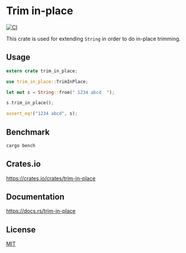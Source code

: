 Trim in-place
====================

[![CI](https://github.com/magiclen/trim-in-place/actions/workflows/ci.yml/badge.svg)](https://github.com/magiclen/trim-in-place/actions/workflows/ci.yml)

This crate is used for extending `String` in order to do in-place trimming.

## Usage

```rust
extern crate trim_in_place;

use trim_in_place::TrimInPlace;

let mut s = String::from(" 1234 abcd  ");

s.trim_in_place();

assert_eq!("1234 abcd", s);
```

## Benchmark

```bash
cargo bench
```

## Crates.io

https://crates.io/crates/trim-in-place

## Documentation

https://docs.rs/trim-in-place

## License

[MIT](LICENSE)